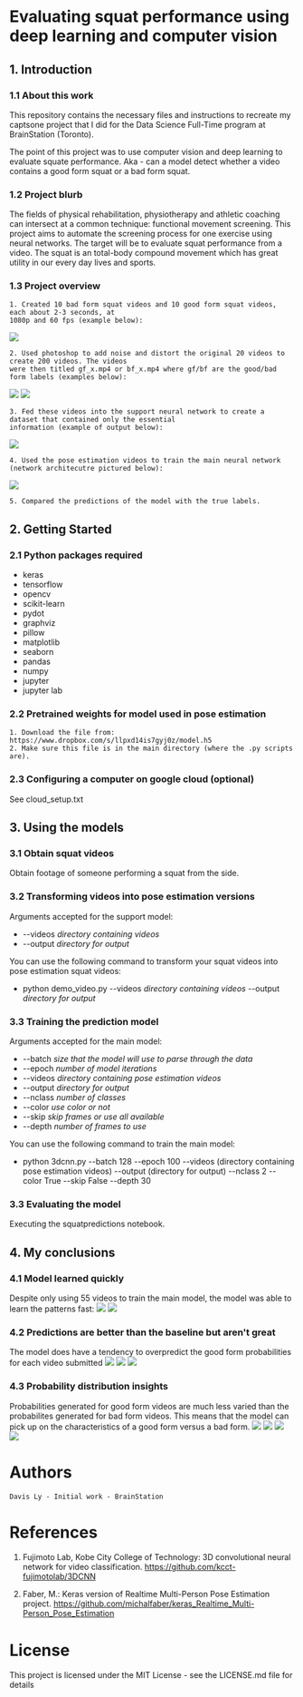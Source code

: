 # **Evaluating squat performance using deep learning and computer vision**

## 1. Introduction

### 1.1 About this work

This repository contains the necessary files and instructions to recreate my captsone project that I did for the Data Science Full-Time program at BrainStation (Toronto). 

The point of this project was to use computer vision and deep learning to evaluate squate performance. Aka - can a model detect whether a video contains a good form squat or a bad form squat.

### 1.2 Project blurb
The fields of physical rehabilitation, physiotherapy and athletic coaching can intersect at a common technique: functional movement screening. This project aims to automate the screening process for one exercise using neural networks. The target will be to evaluate squat performance from a video. The squat is an total-body compound movement which has great utility in our every day lives and sports.

### 1.3 Project overview
    1. Created 10 bad form squat videos and 10 good form squat videos, each about 2-3 seconds, at 
    1080p and 60 fps (example below):
![](media/gf_1.gif)

    2. Used photoshop to add noise and distort the original 20 videos to create 200 videos. The videos
    were then titled gf_x.mp4 or bf_x.mp4 where gf/bf are the good/bad form labels (examples below):
![](media/gf_n_1.gif)
![](media/gf_s_1.gif)

    3. Fed these videos into the support neural network to create a dataset that contained only the essential 
    information (example of output below):
![](media/gf_1_lq.gif)

    4. Used the pose estimation videos to train the main neural network (network architecutre pictured below):
![](results1/model.png)

    5. Compared the predictions of the model with the true labels.

## 2. Getting Started

### 2.1 Python packages required

- keras
- tensorflow
- opencv
- scikit-learn
- pydot
- graphviz
- pillow
- matplotlib
- seaborn
- pandas
- numpy
- jupyter
- jupyter lab

### 2.2 Pretrained weights for model used in pose estimation

    1. Download the file from: https://www.dropbox.com/s/llpxd14is7gyj0z/model.h5
    2. Make sure this file is in the main directory (where the .py scripts are).

### 2.3 Configuring a computer on google cloud (optional)

See cloud_setup.txt

## 3. Using the models

### 3.1 Obtain squat videos

Obtain footage of someone performing a squat from the side.

### 3.2 Transforming videos into pose estimation versions

Arguments accepted for the support model:
- --videos *directory containing videos* 
- --output *directory for output*

You can use the following command to transform your squat videos into pose estimation squat videos:
- python demo_video.py --videos *directory containing videos* --output *directory for output*

### 3.3 Training the prediction model

Arguments accepted for the main model:
- --batch *size that the model will use to parse through the data*
- --epoch *number of model iterations*
- --videos *directory containing pose estimation videos* 
- --output *directory for output* 
- --nclass *number of classes* 
- --color *use color or not* 
- --skip *skip frames or use all available* 
- --depth *number of frames to use*

You can use the following command to train the main model:
- python 3dcnn.py --batch 128 --epoch 100 --videos (directory containing pose estimation videos) --output (directory for output) --nclass 2 --color True --skip False --depth 30

### 3.3 Evaluating the model

Executing the squatpredictions notebook.

## 4. My conclusions

### 4.1 Model learned quickly

Despite only using 55 videos to train the main model, the model was able to learn the patterns fast:
![](results1/model_accuracy.png)
![](results1/model_losses.png)

### 4.2 Predictions are better than the baseline but aren't great

The model does have a tendency to overpredict the good form probabilities for each video submitted
![](results1/cm_plain.png)
![](results1/cm_norm.png)
![](results1/roc_auc.png)

### 4.3 Probability distribution insights

Probabilities generated for good form videos are much less varied than the probabilites generated for bad form videos.
This means that the model can pick up on the characteristics of a good form versus a bad form.
![](results1/bb.png)
![](results1/bg.png)
![](results1/gb.png)
![](results1/gg.png)

# Authors

    Davis Ly - Initial work - BrainStation
    
# References
1. Fujimoto Lab, Kobe City College of Technology: 3D convolutional neural network for video classification. https://github.com/kcct-fujimotolab/3DCNN

2. Faber, M.: Keras version of Realtime Multi-Person Pose Estimation project. https://github.com/michalfaber/keras_Realtime_Multi-Person_Pose_Estimation

# License

This project is licensed under the MIT License - see the LICENSE.md file for details
